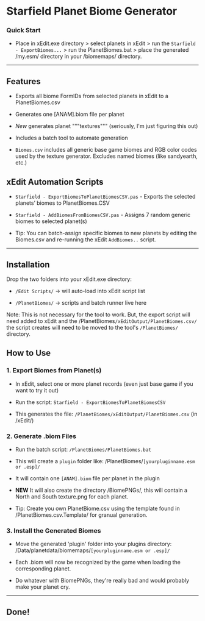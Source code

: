 # Starfield Planet Biome Generator

### Quick Start
- Place in xEdit.exe directory > select planets in xEdit > run the `Starfield - ExportBiomes...` > run the PlanetBiomes.bat > place the generated /my.esm/ directory in your /biomemaps/ directory.

----  

## Features

- Exports all biome FormIDs from selected planets in xEdit to a PlanetBiomes.csv

- Generates one [ANAM].biom file per planet

- *New* generates planet """textures""" (seriously, I'm just figuring this out)

- Includes a batch tool to automate generation

- `Biomes.csv` includes all generic base game biomes and RGB color codes used by the texture generator. Excludes named biomes (like sandyearth, etc.)


## xEdit Automation Scripts

- `Starfield - ExportBiomesToPlanetBiomesCSV.pas` - Exports the selected planets’ biomes to PlanetBiomes.CSV

- `Starfield - AddBiomesFromBiomesCSV.pas` - Assigns 7 random generic biomes to selected planet(s)

- Tip: You can batch-assign specific biomes to new planets by editing the Biomes.csv and re-running the xEdit `AddBiomes..` script.

----

## Installation

Drop the two folders into your xEdit.exe directory:

- `/Edit Scripts/` → will auto-load into xEdit script list

- `/PlanetBiomes/` → scripts and batch runner live here

Note: This is not necessary for the tool to work. But, the export script will need added to xEdit and the /PlanetBiomes`/xEditOutput/PlanetBiomes.csv/` the script creates will need to be moved to the tool's `/PlanetBiomes/` directory.

## How to Use

### 1. Export Biomes from Planet(s)

- In xEdit, select one or more planet records (even just base game if you want to try it out)

-  Run the script: `Starfield - ExportBiomesToPlanetBiomesCSV`

- This generates the file: `/PlanetBiomes/xEditOutput/PlanetBiomes.csv` (in /xEdit/)

### 2. Generate .biom Files

- Run the batch script: `/PlanetBiomes/PlanetBiomes.bat`

- This will create a `plugin` folder like: /PlanetBiomes/`[yourpluginname.esm or .esp]/`

- It will contain one `[ANAM].biom` file per planet in the plugin

- **NEW** It will also create the directory /BiomePNGs/, this will contain a North and South texture.png for each planet.

- Tip: Create you own PlanetBiome.csv using the template found in /PlanetBiomes.csv.Template/ for granual generation.

### 3. Install the Generated Biomes

- Move the generated 'plugin' folder into your plugins directory: /Data/planetdata/biomemaps/`[yourpluginname.esm or .esp]/`

- Each .biom will now be recognized by the game when loading the corresponding planet.

- Do whatever with BiomePNGs, they're really bad and would probably make your planet cry.

----  

## Done!
